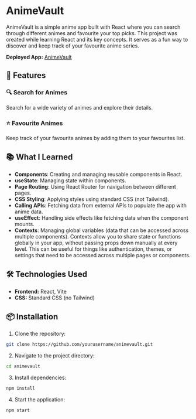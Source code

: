 
# AnimeVault

AnimeVault is a simple anime app built with React where you can search through different animes and favourite your top picks. This project was created while learning React and its key concepts. It serves as a fun way to discover and keep track of your favourite anime series.

**Deployed App:** [AnimeVault](https://anime-vault-app.netlify.app/)

## 🚀 Features

### 🔍 Search for Animes
Search for a wide variety of animes and explore their details.

### ⭐ Favourite Animes
Keep track of your favourite animes by adding them to your favourites list.

## 📚 What I Learned

- **Components**: Creating and managing reusable components in React.
- **useState**: Managing state within components.
- **Page Routing**: Using React Router for navigation between different pages.
- **CSS Styling**: Applying styles using standard CSS (not Tailwind).
- **Calling APIs**: Fetching data from external APIs to populate the app with anime data.
- **useEffect**: Handling side effects like fetching data when the component mounts.
- **Contexts**: Managing global variables (data that can be accessed across multiple components). Contexts allow you to share state or functions globally in your app, without passing props down manually at every level. This can be useful for things like authentication, themes, or settings that need to be accessed across multiple pages or components.

## 🛠️ Technologies Used
- **Frontend:** React, Vite
- **CSS:** Standard CSS (no Tailwind)

## 📦 Installation

1. Clone the repository:
```bash
git clone https://github.com/yourusername/animevault.git
```

2. Navigate to the project directory:
```bash
cd animevault
```

3. Install dependencies:
```bash
npm install
```

4. Start the application:
```bash
npm start
```
